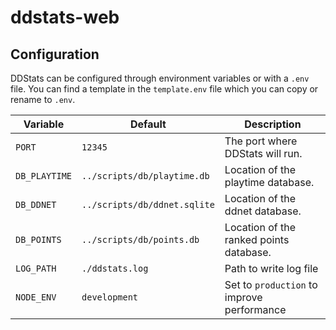 # ddstats-web


## Configuration
DDStats can be configured through environment variables or with a `.env` file. You can find a template in the `template.env` file which you can copy or rename to `.env`.

| Variable      | Default                      | Description                                |
| ------------- | ---------------------------- | ------------------------------------------ |
| `PORT`        | `12345`                      | The port where DDStats will run.           |
| `DB_PLAYTIME` | `../scripts/db/playtime.db`  | Location of the playtime database.         |
| `DB_DDNET`    | `../scripts/db/ddnet.sqlite` | Location of the ddnet database.            |
| `DB_POINTS`   | `../scripts/db/points.db`    | Location of the ranked points database.    |
| `LOG_PATH`    | `./ddstats.log`              | Path to write log file                     |
| `NODE_ENV`    | `development`                | Set to `production` to improve performance |